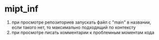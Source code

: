 # mipt_inf
1) при просмотре репозиториев запускать файл с "main" в названии, 
если такого нет, то максимально подходящий по контексту
2) при просмотре писать комментарии к проблемным моментам кода
